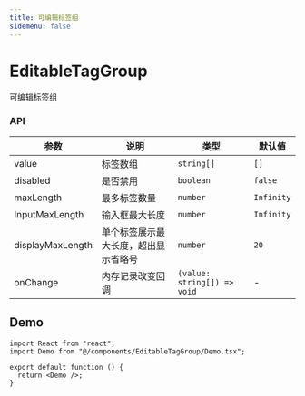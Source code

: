 ```yaml
---
title: 可编辑标签组
sidemenu: false
---
```


# EditableTagGroup

可编辑标签组

### API

| 参数             | 说明                                 | 类型                        | 默认值     |
| ---------------- | ------------------------------------ | --------------------------- | ---------- |
| value            | 标签数组                             | `string[]`                  | `[]`       |
| disabled         | 是否禁用                             | `boolean`                   | `false`    |
| maxLength        | 最多标签数量                         | `number`                    | `Infinity` |
| InputMaxLength   | 输入框最大长度                       | `number`                    | `Infinity` |
| displayMaxLength | 单个标签展示最大长度，超出显示省略号 | `number`                    | `20`       |
| onChange         | 内存记录改变回调                     | `(value: string[]) => void` | -          |

## Demo

```tsx
import React from "react";
import Demo from "@/components/EditableTagGroup/Demo.tsx";

export default function () {
  return <Demo />;
}
```
